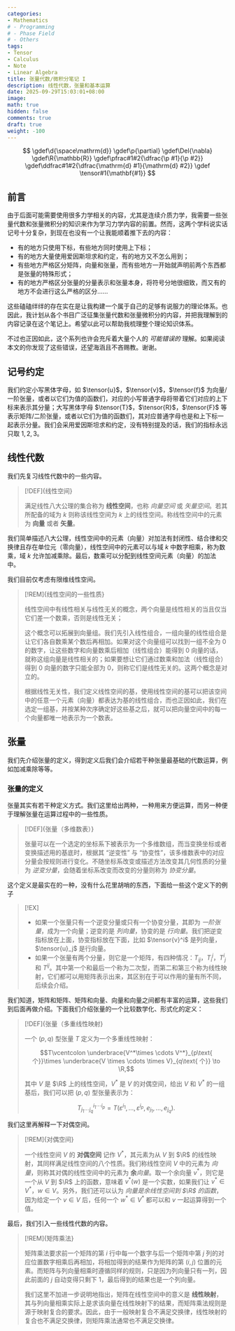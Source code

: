 ```yaml
---
categories:
- Mathematics
# - Programming
# - Phase Field
# - Others
tags:
- Tensor
- Calculus
- Note
- Linear Algebra
title: 张量代数/微积分笔记 I
description: 线性代数，张量和基本运算
date: 2025-09-29T15:03:01+08:00
image: 
math: true
hidden: false
comments: true
draft: true
weight: -100
---
```


$$
\gdef\d{\space\mathrm{d}}
\gdef\p{\partial}
\gdef\Del{\nabla}
\gdef\R{\mathbb{R}}
\gdef\pfrac#1#2{\dfrac{\p #1}{\p #2}}
\gdef\ddfrac#1#2{\dfrac{\mathrm{d} #1}{\mathrm{d} #2}}
\gdef \tensor#1{\mathbf{#1}}
$$

## 前言

由于后面可能需要使用很多力学相关的内容，尤其是连续介质力学，我需要一些张量代数和张量微积分的知识来作为学习力学内容的前置。然而，这两个学科说实话记号十分复杂，到现在也没有一个让我能顺着推下去的内容：

- 有的地方只使用下标，有些地方同时使用上下标；
- 有的地方大量使用爱因斯坦求和约定，有的地方又不怎么用到；
- 有些地方严格区分矩阵，向量和张量，而有些地方一开始就声明前两个东西都是张量的特殊形式；
- 有的地方严格区分张量的分量表示和张量本身，将符号分地很细致，而又有的地方不会进行这么严格的区分……

这些磕磕绊绊的存在实在是让我构建一个属于自己的足够有说服力的理论体系。也因此，我计划从各个书目广泛征集张量代数和张量微积分的内容，并把我理解到的内容记录在这个笔记上。希望以此可以帮助我梳理整个理论知识体系。

不过也正因如此，这个系列也许会充斥着大量个人的 *可能错误的* 理解。如果阅读本文的你发现了这些错误，还望海涵且不吝赐教。谢谢。

## 记号约定

我们约定小写黑体字母，如 $\tensor{u}$，$\tensor{v}$，$\tensor{f}$ 为向量/一阶张量，或者以它们为值的函数们，对应的小写普通字母将带着它们对应的上下标来表示其分量；大写黑体字母 $\tensor{T}$，$\tensor{R}$，$\tensor{F}$ 等表示矩阵/二阶张量，或者以它们为值的函数们，其对应普通字母也是和上下标一起表示分量。我们会采用爱因斯坦求和约定，没有特别提及的话，我们的指标永远只取 $1,2,3$。

## 线性代数

我们先复习线性代数中的一些内容。

> [!DEF]{线性空间}
>
> 满足线性八大公理的集合称为 **线性空间**，也称 *向量空间* 或 *矢量空间*。若其所配备的域为 $k$ 则称该线性空间为 $k$ 上的线性空间。称线性空间中的元素为 **向量** 或者 **矢量**。

我们简单描述八大公理，线性空间中的元素（向量）对加法有封闭性、结合律和交换律且存在单位元（零向量），线性空间中的元素可以与域 $k$ 中数字相乘，称为数乘，域 $k$ 允许加减乘除。最后，数乘可以分配到线性空间元素（向量）的加法中。

我们目前仅考虑有限维线性空间。

> [!REM]{线性空间的一些性质}
>
> 线性空间中有线性相关与线性无关的概念，两个向量是线性相关的当且仅当它们差一个数乘，否则是线性无关；
> 
> 这个概念可以拓展到向量组。我们先引入线性组合，一组向量的线性组合是让它们各自数乘某个数后再相加。如果对这个向量组可以找到一组不全为 $0$ 的数字，让这些数字和向量数乘后相加（线性组合）能得到 $0$ 向量的话，就称这组向量是线性相关的；如果要想让它们通过数乘和加法（线性组合）得到 $0$ 向量的数字只能全部为 $0$，则称它们是线性无关的。这两个概念是对立的。
>
> 根据线性无关性，我们定义线性空间的基，使用线性空间的基可以把该空间中的任意一个元素（向量）都表达为基的线性组合，而也正因如此，我们在选定一组基，并按某种次序确定好这些基之后，就可以把向量空间中的每一个向量都唯一地表示为一个数表。

## 张量

我们先介绍张量的定义，得到定义后我们会介绍若干种张量最基础的代数运算，例如加减乘除等等。

### 张量的定义

张量其实有若干种定义方式。我们这里给出两种，一种用来方便运算，而另一种便于理解张量在运算过程中的一些性质。

> [!DEF]{张量（多维数表）}
>
> 张量可以在一个选定的坐标系下被表示为一个多维数组，而当变换坐标或者变换描述用的基底时，根据其 “逆变性” 与 “协变性”，该多维数表中的对应分量会按规则进行变化。不随坐标系改变或描述方法改变其几何性质的分量为 *逆变分量*，会随着坐标系改变而改变的分量则称为 *协变分量*。

这个定义是最实在的一种，没有什么花里胡哨的东西，下面给一些这个定义下的例子

> [!EX]
> 
> - 如果一个张量只有一个逆变分量或只有一个协变分量，其即为 *一阶张量*，成为一个向量；逆变的是 *列向量*，协变的是 *行向量*。我们把逆变指标放在上面，协变指标放在下面，比如 $\tensor{v}^i$ 是列向量，$\tensor{u}_j$ 是行向量。
> - 如果一个张量有两个分量，则它是一个矩阵，有四种情况：${T}_{ij}$，$T_i{}^j$，$T^i{}_j$ 和 $T^{ij}$。其中第一个和最后一个称为二次型，而第二和第三个称为线性映射，它们都可以用矩阵表示出来，其区别在于可以作用的量有所不同，后续会介绍。

我们知道，矩阵和矩阵、矩阵和向量、向量和向量之间都有丰富的运算，这些我们到后面再做介绍。下面我们介绍张量的一个比较数学化、形式化的定义：

> [!DEF]{张量（多重线性映射}
>
> 一个 $(p,q)$ 型张量 $T$ 定义为一个多重线性映射：
>
> $$T\vcentcolon \underbrace{V^*\times \cdots V^*}_{p\text{ 个}}\times \underbrace{V \times \cdots \times V}_{q\text{ 个}} \to \R,$$
>
> 其中 $V$ 是 $\R$ 上的线性空间，$V^*$ 是 $V$ 的对偶空间，给出 $V$ 和 $V^*$ 的一组基后，我们可以把 $(p,q)$ 型张量表示为：
>
> $$ T_{j_1\cdots j_q}^{i_1\cdots i_p} = T(\varepsilon^{i_1},\dots , \varepsilon^{i_p},e_{j_1},\dots , e_{j_q}) .$$

我们这里再解释一下对偶空间。

> [!REM]{对偶空间}
>
> 一个线性空间 $V$ 的 **对偶空间** 记作 $V^*$，其元素为从 $V$ 到 $\R$ 的线性映射，其同样满足线性空间的八个性质。我们称线性空间 $V$ 中的元素为 *向量*，则称其对偶的线性空间中的元素为 **余***向量*。取一个余向量 $v^*$，则它是一个从 $V$ 到 $\R$ 上的函数，意味着 $v^*(w)$ 是一个实数，如果我们让 $v^* \in V^*$，$w\in V$。另外，我们还可以认为 *向量是余线性空间到 $\R$ 的函数*，因为给定一个 $v \in V$ 后，任何一个 $w^* \in V^*$ 都可以和 $v$ 一起运算得到一个值。

最后，我们引入一些线性代数的内容。

> [!REM]{矩阵乘法}
>
> 矩阵乘法要求前一个矩阵的第 $i$ 行中每一个数字与后一个矩阵中第 $j$ 列的对应位置数字相乘后再相加，将相加得到的结果作为矩阵的第 $(i,j)$ 位置的元素。而矩阵与列向量相乘时遵循同样的规则，只是因为列向量只有一列，因此前面的 $j$ 自动变得只剩下 $1$，最后得到的结果也是一个列向量。
>
> 我们这里不加进一步说明地指出，矩阵在线性空间中的意义是 **线性映射**，其与列向量相乘实际上是求该向量在线性映射下的结果，而矩阵乘法规则是源于映射复合的要求。因此，由于一般映射复合不满足交换律，线性映射的复合也不满足交换律，则矩阵乘法通常也不满足交换律。


